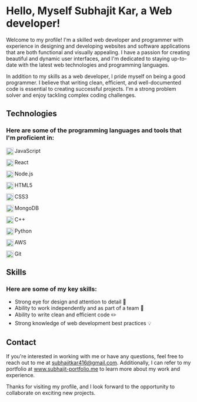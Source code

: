 # Hello, Myself Subhajit Kar, a Web developer!

Welcome to my profile! I'm a skilled web developer and programmer with experience in designing and developing websites and software applications that are both functional and visually appealing. I have a passion for creating beautiful and dynamic user interfaces, and I'm dedicated to staying up-to-date with the latest web technologies and programming languages.

In addition to my skills as a web developer, I pride myself on being a good programmer. I believe that writing clean, efficient, and well-documented code is essential to creating successful projects. I'm a strong problem solver and enjoy tackling complex coding challenges.

## Technologies

### Here are some of the programming languages and tools that I'm proficient in:

<img align="left" width="20" height="20" src="https://img.icons8.com/color/2x/javascript.png"/> <p>JavaScript</p>
<img align="left" width="20" height="20" src="https://img.icons8.com/color/2x/react-native.png"/> <p> React</p>
<img align="left" width="20" height="20" src="https://img.icons8.com/color/2x/nodejs.png"/> <p> Node.js</p>
<img align="left" width="20" height="20" src="https://img.icons8.com/color/2x/html-5.png"/> <p> HTML5</p>
<img align="left" width="20" height="20" src="https://img.icons8.com/color/2x/css3.png"/> <p> CSS3</p>
<img align="left" width="20" height="20" src="https://img.icons8.com/color/2x/mongodb.png"/> <p>MongoDB</p>
<img align="left" width="20" height="20" src="https://img.icons8.com/color/2x/c-plus-plus-logo.png"/><p> C++</p>
<img align="left" width="20" height="20" src="https://img.icons8.com/color/2x/python.png"/> <p> Python</p>
<img align="left" width="20" height="20" src="https://img.icons8.com/color/2x/amazon-web-services.png"/> <p> AWS</p>
<img align="left" width="20" height="20" src="https://user-images.githubusercontent.com/98410041/234077925-a47830b5-7c01-429a-8241-f1f9322dd911.png"/> <p> Git</p>

## Skills

### Here are some of my key skills:

- Strong eye for design and attention to detail :mag_right:
- Ability to work independently and as part of a team :busts_in_silhouette:
- Ability to write clean and efficient code :pencil2:
- Strong knowledge of web development best practices :bulb:

## Contact

If you're interested in working with me or have any questions, feel free to reach out to me at [subhajitkar416@gmail.com](subhajitkar416@gmail.com).
Additionally, I can refer to my portfolio at www.subhajit-portfolio.me to learn more about my work and experience.

Thanks for visiting my profile, and I look forward to the opportunity to collaborate on exciting new projects.
